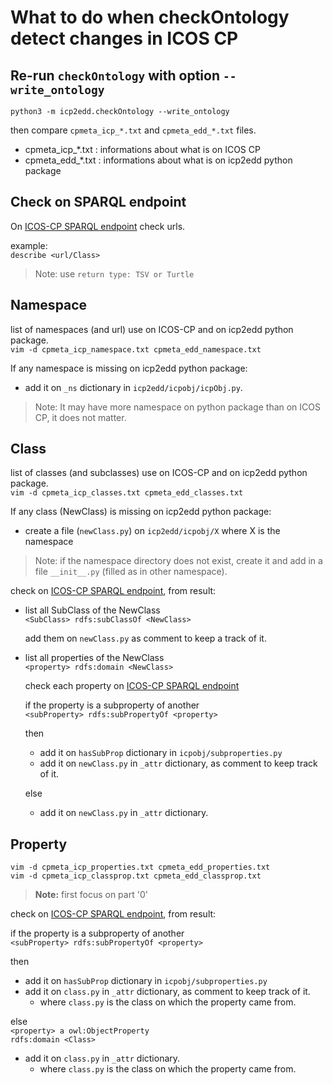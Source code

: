 # What to do when checkOntology detect changes in ICOS CP

## Re-run `checkOntology` with option `--write_ontology` 

`python3 -m icp2edd.checkOntology --write_ontology`

then compare `cpmeta_icp_*.txt` and `cpmeta_edd_*.txt` files.  
- cpmeta_icp_*.txt : informations about what is on ICOS CP
- cpmeta_edd_*.txt : informations about what is on icp2edd python package

## Check on SPARQL endpoint
On [ICOS-CP SPARQL endpoint](https://meta.icos-cp.eu/sparqlclient/?type=TSV%20or%20Turtle) check urls.

example:  
`describe <url/Class>`

> Note: use `return type: TSV or Turtle`

## Namespace
list of namespaces (and url) use on ICOS-CP and on icp2edd python package.  
`vim -d cpmeta_icp_namespace.txt cpmeta_edd_namespace.txt`

If any namespace is missing on icp2edd python package:
- add it on `_ns` dictionary in `icp2edd/icpobj/icpObj.py`.
> Note: It may have more namespace on python package than on ICOS CP, it does not matter.

## Class
list of classes (and subclasses) use on ICOS-CP and on icp2edd python package.  
`vim -d cpmeta_icp_classes.txt cpmeta_edd_classes.txt`

If any class (NewClass) is missing on icp2edd python package:
- create a file (`newClass.py`) on `icp2edd/icpobj/X` where X is the namespace
> Note: if the namespace directory does not exist, create it and add in a file `__init__.py` (filled as in other namespace).

check on [ICOS-CP SPARQL endpoint](https://meta.icos-cp.eu/sparqlclient/?type=TSV%20or%20Turtle), from result:
- list all SubClass of the NewClass  
    `<SubClass> rdfs:subClassOf <NewClass>` 

    add them on `newClass.py` as comment to keep a track of it.

- list all properties of the NewClass  
    `<property> rdfs:domain <NewClass>`

    check each property on [ICOS-CP SPARQL endpoint](https://meta.icos-cp.eu/sparqlclient/?type=TSV%20or%20Turtle)

    if the property is a subproperty of another  
    `<subProperty> rdfs:subPropertyOf <property>`
    
    then
    - add it on `hasSubProp` dictionary in `icpobj/subproperties.py` 
    - add it on `newClass.py` in `_attr` dictionary, as comment to keep track of it.

    else
    - add it on `newClass.py` in `_attr` dictionary.

## Property
`vim -d cpmeta_icp_properties.txt cpmeta_edd_properties.txt`  
`vim -d cpmeta_icp_classprop.txt cpmeta_edd_classprop.txt`

> **Note:** first focus on part '0'

check on [ICOS-CP SPARQL endpoint](https://meta.icos-cp.eu/sparqlclient/?type=TSV%20or%20Turtle), from result:  

if the property is a subproperty of another  
`<subProperty> rdfs:subPropertyOf <property>`

then
- add it on `hasSubProp` dictionary in `icpobj/subproperties.py` 
- add it on `class.py` in `_attr` dictionary, as comment to keep track of it.  
    - where `class.py` is the class on which the property came from.

else  
    `<property> a owl:ObjectProperty`  
    `rdfs:domain <Class>`

- add it on `class.py` in `_attr` dictionary.
    - where `class.py` is the class on which the property came from.